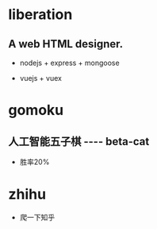 # liberation
## A web HTML designer.

* nodejs + express + mongoose

* vuejs + vuex


# gomoku
## 人工智能五子棋 ---- beta-cat
* 胜率20%


# zhihu
* 爬一下知乎
